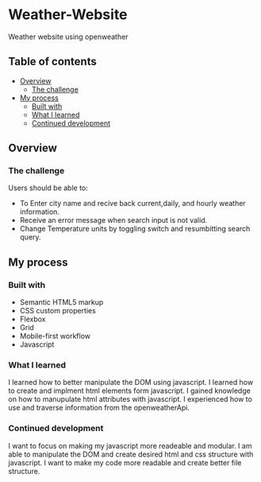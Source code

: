 # Weather-Website
Weather website using openweather

## Table of contents

- [Overview](#overview)
  - [The challenge](#the-challenge)
- [My process](#my-process)
  - [Built with](#built-with)
  - [What I learned](#what-i-learned)
  - [Continued development](#continued-development)

## Overview

### The challenge

Users should be able to:

- To Enter city name and recive back current,daily, and hourly weather information.
- Receive an error message when search input is not valid.
- Change Temperature units by toggling switch and resumbitting search query.


## My process

### Built with

- Semantic HTML5 markup
- CSS custom properties
- Flexbox
- Grid
- Mobile-first workflow
- Javascript

### What I learned

I learned how to better manipulate the DOM using javascript. I learned how to create and implment html elements form javascript. I gained knowledge on how to manupulate html attributes with javascript.
I experienced how to use and traverse information from the openweatherApi.

### Continued development

I want to focus on making my javascript more readeable and modular. I am able to manipulate the DOM and create desired html and css structure with javascript. I want to 
make my code more readable and create better file structure.
